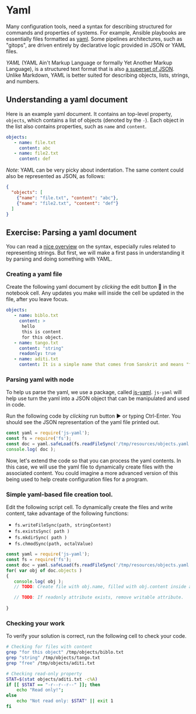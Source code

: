 <!--
setup:
  local:
    cwd: .
-->

# Yaml

Many configuration tools, need a syntax for describing structured for commands and properties of systems. For example, Ansible playbooks are essentially files formatted as [yaml](http://docs.ansible.com/ansible/YAMLSyntax.html). Some pipelines architectures, such as "gitops", are driven entirely by declarative logic provided in JSON or YAML files.

_YAML_ (YAML Ain't Markup Language or formally Yet Another Markup Language), is a structured text format that is also [a superset of JSON](https://stackoverflow.com/questions/1726802/what-is-the-difference-between-yaml-and-json/1729545#1729545). Unlike Markdown, YAML is better suited for describing objects, lists, strings, and numbers. 

## Understanding a yaml document

Here is an example yaml document. It contains an top-level property, `objects`, which contains a list of objects (denoted by the `-`). Each object in the list also contains properties, such as `name` and `content`.

```yaml
objects:
   - name: file.txt
     content: abc
   - name: file2.txt
     content: def
```

*Note*: YAML can be very picky about indentation.
The same content could also be represented as JSON, as follows:

```json
{ 
  "objects": [
    {"name": "file.txt", "content": "abc"}, 
    {"name": "file2.txt", "content": "def"}
  ]
}
```

## Exercise: Parsing a yaml document

You can read a [nice overview](https://docs.ansible.com/ansible/latest/reference_appendices/YAMLSyntax.html) on the syntax, especially rules related to representing strings. But first, we will make a first pass in understanding it by parsing and doing something with YAML. 

### Creating a yaml file

Create the following yaml document by *clicking* the edit button 📝 in the notebook cell. 
Any updates you make will inside the cell be updated in the file, after you leave focus.

```yaml |{type:'file', path: '/tmp/resources/objects.yaml'}
objects:
   - name: biblo.txt
     content: >
      hello
      this is content
      for this object.
   - name: tango.txt
     content: "string"
     readonly: true 
   - name: aditi.txt
     content: It is a simple name that comes from Sanskrit and means "free," "boundless," "unimpaired," or "entire."

```

### Parsing yaml with node

To help us parse the yaml, we use a package, called [js-yaml](https://github.com/nodeca/js-yaml]).
`js-yaml` will help use turn the yaml into a JSON object that can be manipulated and used in code.

Run the following code by *clicking* run button ▶️ or typing Ctrl-Enter. You should see the JSON representation of the yaml file printed out.

```js |{type:'script'}
const yaml = require('js-yaml');
const fs = require('fs');
const doc = yaml.safeLoad(fs.readFileSync('/tmp/resources/objects.yaml', 'utf8'));
console.log( doc );
```

Now, let's extend the code so that you can process the yaml contents. In this case, we will use the yaml file to dynamically create files with the associated content. You could imagine a more advanced version of this being used to help create configuration files for a program.

### Simple yaml-based file creation tool.

Edit the following script cell. To dynamically create the files and write content, take advantage of the following functions:

* `fs.writeFileSync(path, stringContent)`
* `fs.existsSync( path )`
* `fs.mkdirSync( path )`
* `fs.chmodSync(path, octalValue)`

```js |{type:'script'}
const yaml = require('js-yaml');
const fs = require('fs');
const doc = yaml.safeLoad(fs.readFileSync('/tmp/resources/objects.yaml', 'utf8'));
for( var obj of doc.objects )
{
   console.log( obj );
   // TODO: Create file with obj.name, filled with obj.content inside an "objects" directory.

   // TODO: If readonly attribute exists, remove writable attribute. 
   
}
```


### Checking your work

To verify your solution is correct, run the following cell to check your code.

```bash | {type: 'command', shell: 'bash'}
# Checking for files with content
grep "for this object" /tmp/objects/biblo.txt
grep "string" /tmp/objects/tango.txt
grep "free" /tmp/objects/aditi.txt

# Checking read-only property
STAT=$(stat objects/aditi.txt -c%A)
if [[ $STAT == "-r--r--r--" ]]; then
    echo "Read only!";
else
    echo "Not read only: $STAT" || exit 1
fi
```

